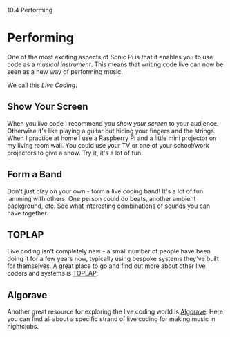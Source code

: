 10.4 Performing

# Performing

One of the most exciting aspects of Sonic Pi is that it enables you to
use code as a *musical instrument*. This means that writing code live can
now be seen as a new way of performing music.

We call this *Live Coding*.

## Show Your Screen

When you live code I recommend you *show your screen* to your
audience. Otherwise it's like playing a guitar but hiding your fingers
and the strings. When I practice at home I use a Raspberry Pi and a
little mini projector on my living room wall. You could use your TV or
one of your school/work projectors to give a show. Try it, it's a lot of
fun.

## Form a Band

Don't just play on your own - form a live coding band! It's a lot of fun
jamming with others. One person could do beats, another ambient
background, etc. See what interesting combinations of sounds you can
have together.

## TOPLAP

Live coding isn't completely new - a small number of people have been
doing it for a few years now, typically using bespoke systems they've
built for themselves. A great place to go and find out more about other
live coders and systems is [TOPLAP](http://toplap.org).

## Algorave

Another great resource for exploring the live coding world is
[Algorave](http://algorave.com). Here you can find all about a specific
strand of live coding for making music in nightclubs.
